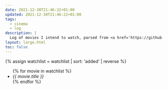```yaml
---
date: 2021-12-30T21:46:22+01:00
updated: 2021-12-30T21:46:22+01:00
tags:
  - cinema
  - log
description: |
  Log of movies I intend to watch, parsed from <a href='https://github.com/xplosionmind/data/blob/main/watchlist.csv' title='watchlist.csv in xplosionmind/data on GitHub'>this source file</a>. Temporary solution until <a href='/moviewyrm' target='_blank' title='Moviewyrm - tommi.space'>Moviewyrm</a> becomes true.
layout: large.html
toc: false
---
```

{% assign watchlist = watchlist | sort: 'added' | reverse %}
<ul class='three'>{% for movie in watchlist %}<li><cite>{{ movie.title }}</cite></li>{% endfor %}</ul>